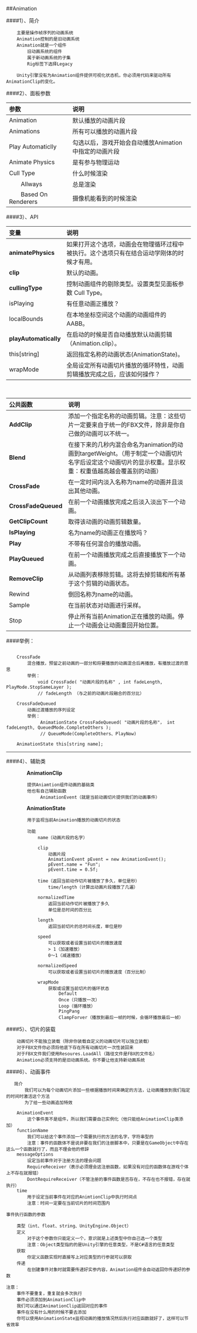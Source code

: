 ##Animation

####1）、简介
```
    主要是操作帧序列的动画系统
    Animation控制的是旧动画系统
    Animation就是一个组件
        旧动画系统的组件
        属于新动画系统的子集
        Rig标签下选择Legacy

    Unity引擎没有为Animation组件提供可视化状态机，你必须用代码来驱动所有AnimationClip的变化。
```

####2）、面板参数

|参数|说明|
|:--|:--|
|Animation|默认播放的动画片段|
|Animations|所有可以播放的动画片段|
|Play Automaticlly|勾选以后，游戏开始会自动播放Animation中指定的动画片段|
|Animate Physics|是有参与物理运动|
|Cull Type|什么时候渲染|
|&emsp;&emsp;Allways|总是渲染|
|&emsp;&emsp;Based On Renderers|摄像机能看到的时候渲染|

####3）、API

|变量|说明|
|:--|:--|
|**animatePhysics**|如果打开这个选项，动画会在物理循环过程中被执行。这个选项只有在结合运动学刚体的时候才有用。|
|**clip**|默认的动画。|
|**cullingType**|控制动画组件的剔除类型。设置类型见面板参数 Cull Type。|
|isPlaying|有任意动画正播放？|
|localBounds|在本地坐标空间这个动画的动画组件的AABB。|
|**playAutomatically**|在启动的时候是否自动播放默认动画剪辑（Animation.clip）。|
|this[string]|返回指定名称的动画状态(AnimationState)。|
|wrapMode|全局设定所有动画切片播放的循环特性，动画剪辑播放完成之后，应该如何操作？|

&emsp;

|公共函数|说明|
|:--|:--|
|**AddClip**|添加一个指定名称的动画剪辑。注意：这些切片一定要来自于统一的FBX文件，除非是你自己做的动画可以不统一。|
|**Blend**|在接下来的几秒内混合命名为animation的动画到targetWeight。（用于制定一个动画切片名字后设定这个动画切片的显示权重。显示权重：权重值越高越会覆盖别的动画）|
|**CrossFade**|在一定时间内淡入名称为name的动画并且淡出其他动画。|
|**CrossFadeQueued**|在前一个动画播放完成之后淡入淡出下一个动画。|
|**GetClipCount**|取得该动画的动画剪辑数量。|
|**IsPlaying**|名为name的动画正在播放吗？|
|**Play**|不带有任何混合的播放动画。|
|**PlayQueued**|在前一个动画播放完成之后直接播放下一个动画。|
|**RemoveClip**|从动画列表移除剪辑。这将去掉剪辑和所有基于这个剪辑的动画状态。|
|Rewind|倒回名称为name的动画。|
|Sample|在当前状态对动画进行采样。|
|Stop|停止所有当前Animation正在播放的动画。停止一个动画会让动画重回开始位置。|


####举例：
```
   
    CrossFade
        混合播放，预留之前动画的一部分和将要播放的动画混合后再播放，有播放过渡的意思
        举例：
            void CrossFade( "动画片段的名称" , int fadeLength, PlayMode.StopSameLayer );
            // fadeLength （与之前的动画片段融合的百分比）

    CrossFadeQueued
        动画过渡播放的序列设定
        举例：
             AnimationState CrossFadeQueued( "动画片段的名称"， int fadeLength, QueuedMode.CompleteOthers );
             // QueueMode(CompleteOthers、PlayNow)

    AnimationState this[string name];
```

---

####4）、辅助类

&emsp;&emsp;&emsp;&emsp;**AnimationClip**
```
        提供Aniamtion组件动画的基础类
        他也有自己辅助函数
             AnimationEvent（就是当前动画切片提供我们的动画事件）

```

&emsp;&emsp;&emsp;&emsp;**AnimationState**
```
        用于监视当前Animation播放的动画切片的状态

        功能
            name（动画片段的名字）

            clip
                动画片段
                AnimationEvent pEvent = new AnimationEvent();
                pEvent.name = "Fun";
                pEvent.time = 0.5f;

            time（返回当前动作切片被播放了多久，单位是秒）
                time/length（计算出动画片段播放了几遍）

            normalizedTime
                返回当前动作切片被播放了多久
                单位是总时间的百分比

            length
                返回当前切片的总时间长度，单位是秒

            speed
                可以获取或者设置当前切片的播放速度
                > 1（加速播放）
                0～1（减速播放）

            normalizedSpeed
                可以获取或者设置当前切片的播放速度（百分比制）

            wrapMode
                获取或设置当前切片的循环状态
                    Default
                    Once（只播放一次）
                    Loop（循环播放）
                    PingPang
                    ClampForver（播放到最后一帧的时候，会循环播放最后一帧）
```



####5）、切片的装载
```
    动画切片不能独立装载（除非你装载自定义的动画切片可以独立装载）
    对于FBX文件你必须将他底下存在所有动画切片一次性装回来
    对于FBX文件我们使用Resoures.LoadAll（路径文件是FBX的文件名）
    Animation必须支持的是旧动画系统。你不要让他支持新动画系统
```

####6）、动画事件
```
   简介
       我们可以为每个动画切片添加一些根据播放时间来确定的方法，让动画播放到我们指定的时间时激活这个方法
       为了给一些动画追加特效

    AnimationEvent
        这个事件类不是组件，所以我们需要自己实例化（他只能给AnimationClip类添加）
    functionName
        我们可以给这个事件添加一个需要执行的方法的名字，字符串型的
        注意：事件的函数体不是说非要在我们的注册脚本中，只要是在GameObject中存在这么一个函数就行了，而且不理会他的修辞
    messageOptions
        设定当前事件对于注册方法的理会问题
        RequireReceiver（表示必须理会这注册函数，如果没有对应的函数体在游戏个体上不存在就报错）
        DontRequireReceiver（不管注册的事件函数是否存在，不存在也不报错，存在就执行）
    time
        用于设定当前事件在对应的AnimtionClip中执行时间点
        注意：时间一定要在当前切片的时间范围内

事件执行函数的参数

    类型（int、float、string、UnityEngine.Object）
    定义
        对于这个参数你只能定义一个，意识就是上述类型中你自己选一个类型
        注意：Object类型指的的是Unity引擎的任意类型，不是C#语言的任意类型
    获取
        你定义函数实现时直接写上对应类型的行参就可以获取
    传递
        在创建事件对象时就需要传递好实参内容，Animation组件会自动返回你传递好的参数

注意：
    事件不要重复，重复就会多次执行
    事件必须添加到AnimationClip中
    我们可以通过AnimationClip返回对应的事件
    事件在没有什么用的时候不要去添加
    你可以使用AnimationState监视动画的播放情况然后执行对应函数就好了，这样可以节省效率

```

